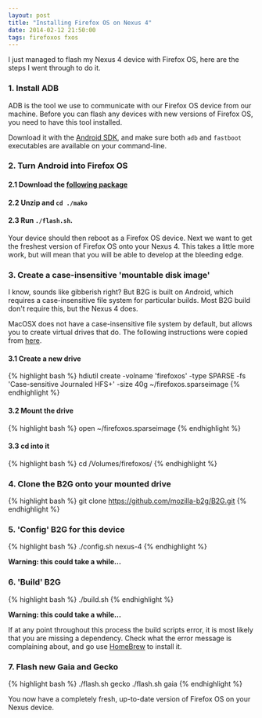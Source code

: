 ```yaml
---
layout: post
title: "Installing Firefox OS on Nexus 4"
date: 2014-02-12 21:50:00
tags: firefoxos fxos
---
```


I just managed to flash my Nexus 4 device with Firefox OS, here are the steps I went through to do it.

### 1. Install ADB

ADB is the tool we use to communicate with our Firefox OS device from our machine. Before you can flash any devices with new versions of Firefox OS, you need to have this tool installed.

Download it with the [Android SDK](http://developer.android.com/sdk/index.html), and make sure both `adb` and `fastboot` executables are available on your command-line.

### 2. Turn Android into Firefox OS

#### 2.1 Download the [following package](https://www.dropbox.com/s/1gmogzfyb92fl1l/mako.zip)

#### 2.2 Unzip and `cd ./mako`

#### 2.3 Run `./flash.sh`.

Your device should then reboot as a Firefox OS device. Next we want to get the freshest version of Firefox OS onto your Nexus 4. This takes a little more work, but will mean that you will be able to develop at the bleeding edge.

### 3. Create a case-insensitive 'mountable disk image'

I know, sounds like gibberish right? But B2G is built on Android, which requires a case-insensitive file system for particular builds. Most B2G build don't require this, but the Nexus 4 does.

MacOSX does not have a case-insensitive file system by default, but allows you to create virtual drives that do. The following instructions were copied from [here](https://developer.mozilla.org/en-US/Firefox_OS/Firefox_OS_build_prerequisites#Be_aware_of_Mac_file_system_case_sensitivity).

#### 3.1 Create a new drive

{% highlight bash %}
hdiutil create -volname 'firefoxos' -type SPARSE -fs 'Case-sensitive Journaled HFS+' -size 40g ~/firefoxos.sparseimage
{% endhighlight %}

#### 3.2 Mount the drive

{% highlight bash %}
open ~/firefoxos.sparseimage
{% endhighlight %}

#### 3.3 cd into it

{% highlight bash %}
cd /Volumes/firefoxos/
{% endhighlight %}

### 4. Clone the B2G onto your mounted drive

{% highlight bash %}
git clone https://github.com/mozilla-b2g/B2G.git
{% endhighlight %}

### 5. 'Config' B2G for this device

{% highlight bash %}
./config.sh nexus-4
{% endhighlight %}

**Warning: this could take a while...**

### 6. 'Build' B2G

{% highlight bash %}
./build.sh
{% endhighlight %}

**Warning: this could take a while...**

If at any point throughout this process the build scripts error, it is most likely that you are missing a dependency. Check what the error message is complaining about, and go use [HomeBrew](http://brew.sh/) to install it.

### 7. Flash new Gaia and Gecko

{% highlight bash %}
./flash.sh gecko
./flash.sh gaia
{% endhighlight %}

You now have a completely fresh, up-to-date version of Firefox OS on your Nexus device.
